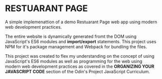 # RESTUARANT PAGE  
A simple implemenattion of a demo Restuarant Page web app using modern web development practices. 

The entire website is dynamically generated fromt the DOM using JavaScript's ES6 modules and **import/export** statements.
This project uses NPM for it's package management and Webpack for bundling the files.

This project was created to flex my understanding on the concept of using JavaScript's ES6 modules as well as programming for the web using modern web development practices as covered in the **ORGANIZING YOUR JAVASCRIPT CODE** section of the Odin's Project JavaScript Curriculum.
